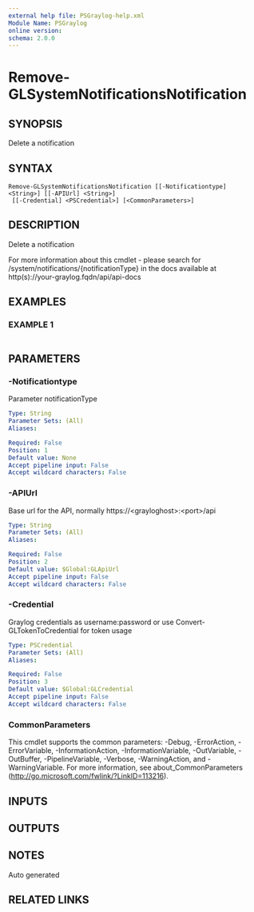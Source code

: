 ```yaml
---
external help file: PSGraylog-help.xml
Module Name: PSGraylog
online version:
schema: 2.0.0
---
```


# Remove-GLSystemNotificationsNotification

## SYNOPSIS
Delete a notification

## SYNTAX

```
Remove-GLSystemNotificationsNotification [[-Notificationtype] <String>] [[-APIUrl] <String>]
 [[-Credential] <PSCredential>] [<CommonParameters>]
```

## DESCRIPTION
Delete a notification


For more information about this cmdlet - please search for /system/notifications/{notificationType} in the docs available at http(s)://your-graylog.fqdn/api/api-docs

## EXAMPLES

### EXAMPLE 1
```

```

## PARAMETERS

### -Notificationtype
Parameter notificationType

```yaml
Type: String
Parameter Sets: (All)
Aliases:

Required: False
Position: 1
Default value: None
Accept pipeline input: False
Accept wildcard characters: False
```

### -APIUrl
Base url for the API, normally https://\<grayloghost\>:\<port\>/api

```yaml
Type: String
Parameter Sets: (All)
Aliases:

Required: False
Position: 2
Default value: $Global:GLApiUrl
Accept pipeline input: False
Accept wildcard characters: False
```

### -Credential
Graylog credentials as username:password or use Convert-GLTokenToCredential for token usage

```yaml
Type: PSCredential
Parameter Sets: (All)
Aliases:

Required: False
Position: 3
Default value: $Global:GLCredential
Accept pipeline input: False
Accept wildcard characters: False
```

### CommonParameters
This cmdlet supports the common parameters: -Debug, -ErrorAction, -ErrorVariable, -InformationAction, -InformationVariable, -OutVariable, -OutBuffer, -PipelineVariable, -Verbose, -WarningAction, and -WarningVariable. For more information, see about_CommonParameters (http://go.microsoft.com/fwlink/?LinkID=113216).

## INPUTS

## OUTPUTS

## NOTES
Auto generated

## RELATED LINKS
